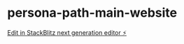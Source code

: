 # persona-path-main-website

[Edit in StackBlitz next generation editor ⚡️](https://stackblitz.com/~/github.com/mohnishbahal/persona-path-main-website)